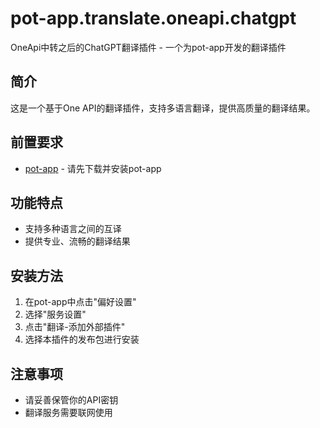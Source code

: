 # pot-app.translate.oneapi.chatgpt

OneApi中转之后的ChatGPT翻译插件 - 一个为pot-app开发的翻译插件

## 简介
这是一个基于One API的翻译插件，支持多语言翻译，提供高质量的翻译结果。

## 前置要求
- [pot-app](https://github.com/pot-app/pot-app) - 请先下载并安装pot-app

## 功能特点
- 支持多种语言之间的互译
- 提供专业、流畅的翻译结果

## 安装方法
1. 在pot-app中点击"偏好设置"
2. 选择"服务设置"
3. 点击"翻译-添加外部插件"
4. 选择本插件的发布包进行安装

## 注意事项
- 请妥善保管你的API密钥
- 翻译服务需要联网使用

